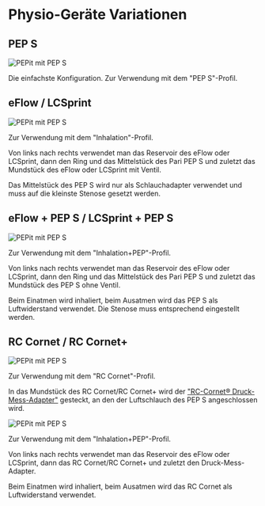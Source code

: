 # Physio-Geräte Variationen

## PEP S

![PEPit mit PEP S](https://raw.githubusercontent.com/Dakkaron/T-HMI-PEPmonitor/refs/heads/main/docs/images/peps.jpg)

Die einfachste Konfiguration. Zur Verwendung mit dem "PEP S"-Profil.

## eFlow / LCSprint

![PEPit mit PEP S](https://raw.githubusercontent.com/Dakkaron/T-HMI-PEPmonitor/refs/heads/main/docs/images/eflow.jpg)

Zur Verwendung mit dem "Inhalation"-Profil.

Von links nach rechts verwendet man das Reservoir des eFlow oder LCSprint, dann den Ring und das Mittelstück des Pari PEP S und zuletzt das Mundstück des eFlow oder LCSprint mit Ventil.

Das Mittelstück des PEP S wird nur als Schlauchadapter verwendet und muss auf die kleinste Stenose gesetzt werden.

## eFlow + PEP S / LCSprint + PEP S

![PEPit mit PEP S](https://raw.githubusercontent.com/Dakkaron/T-HMI-PEPmonitor/refs/heads/main/docs/images/eflow_peps.jpg)

Zur Verwendung mit dem "Inhalation+PEP"-Profil.

Von links nach rechts verwendet man das Reservoir des eFlow oder LCSprint, dann den Ring und das Mittelstück des Pari PEP S und zuletzt das Mundstück des PEP S ohne Ventil.

Beim Einatmen wird inhaliert, beim Ausatmen wird das PEP S als Luftwiderstand verwendet. Die Stenose muss entsprechend eingestellt werden.

## RC Cornet / RC Cornet+

![PEPit mit PEP S](https://raw.githubusercontent.com/Dakkaron/T-HMI-PEPmonitor/refs/heads/main/docs/images/peps.jpg)

Zur Verwendung mit dem "RC Cornet"-Profil.

In das Mundstück des RC Cornet/RC Cornet+ wird der ["RC-Cornet® Druck-Mess-Adapter"](https://www.cegla.de/produkte/zubehoer/) gesteckt, an den der Luftschlauch des PEP S angeschlossen wird.

![PEPit mit PEP S](https://raw.githubusercontent.com/Dakkaron/T-HMI-PEPmonitor/refs/heads/main/docs/images/eflow_peps.jpg)

Zur Verwendung mit dem "Inhalation+PEP"-Profil.

Von links nach rechts verwendet man das Reservoir des eFlow oder LCSprint, dann das RC Cornet/RC Cornet+ und zuletzt den Druck-Mess-Adapter.

Beim Einatmen wird inhaliert, beim Ausatmen wird das RC Cornet als Luftwiderstand verwendet.
